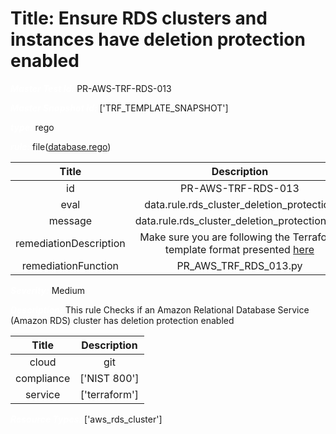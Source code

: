 



# Title: Ensure RDS clusters and instances have deletion protection enabled


***<font color="white">Master Test Id:</font>*** PR-AWS-TRF-RDS-013

***<font color="white">Master Snapshot Id:</font>*** ['TRF_TEMPLATE_SNAPSHOT']

***<font color="white">type:</font>*** rego

***<font color="white">rule:</font>*** file([database.rego])  
  
  
  
  

|Title|Description|
| :---: | :---: |
|id|PR-AWS-TRF-RDS-013|
|eval|data.rule.rds_cluster_deletion_protection|
|message|data.rule.rds_cluster_deletion_protection_err|
|remediationDescription|Make sure you are following the Terraform template format presented <a href='https://registry.terraform.io/providers/hashicorp/aws/latest/docs/resources/rds_cluster' target='_blank'>here</a>|
|remediationFunction|PR_AWS_TRF_RDS_013.py|


***<font color="white">Severity:</font>*** Medium

***<font color="white">Description:</font>*** This rule Checks if an Amazon Relational Database Service (Amazon RDS) cluster has deletion protection enabled  
  
  

|Title|Description|
| :---: | :---: |
|cloud|git|
|compliance|['NIST 800']|
|service|['terraform']|


***<font color="white">Resource Types:</font>*** ['aws_rds_cluster']


[database.rego]: https://github.com/prancer-io/prancer-compliance-test/tree/master/aws/terraform/database.rego

